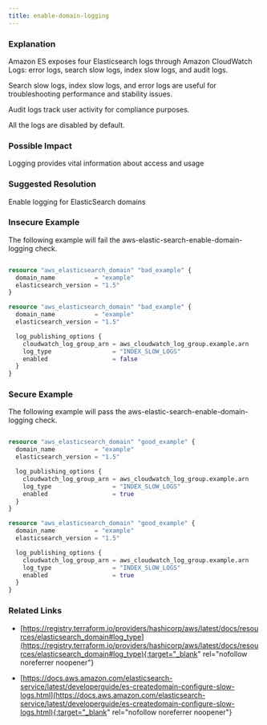 ```yaml
---
title: enable-domain-logging
---
```


### Explanation


Amazon ES exposes four Elasticsearch logs through Amazon CloudWatch Logs: error logs, search slow logs, index slow logs, and audit logs. 

Search slow logs, index slow logs, and error logs are useful for troubleshooting performance and stability issues. 

Audit logs track user activity for compliance purposes. 

All the logs are disabled by default. 



### Possible Impact
Logging provides vital information about access and usage

### Suggested Resolution
Enable logging for ElasticSearch domains


### Insecure Example

The following example will fail the aws-elastic-search-enable-domain-logging check.

```terraform

resource "aws_elasticsearch_domain" "bad_example" {
  domain_name           = "example"
  elasticsearch_version = "1.5"
}

resource "aws_elasticsearch_domain" "bad_example" {
  domain_name           = "example"
  elasticsearch_version = "1.5"

  log_publishing_options {
    cloudwatch_log_group_arn = aws_cloudwatch_log_group.example.arn
    log_type                 = "INDEX_SLOW_LOGS"
    enabled                  = false  
  }
}

```



### Secure Example

The following example will pass the aws-elastic-search-enable-domain-logging check.

```terraform

resource "aws_elasticsearch_domain" "good_example" {
  domain_name           = "example"
  elasticsearch_version = "1.5"

  log_publishing_options {
    cloudwatch_log_group_arn = aws_cloudwatch_log_group.example.arn
    log_type                 = "INDEX_SLOW_LOGS"
    enabled                  = true  
  }
}

resource "aws_elasticsearch_domain" "good_example" {
  domain_name           = "example"
  elasticsearch_version = "1.5"

  log_publishing_options {
    cloudwatch_log_group_arn = aws_cloudwatch_log_group.example.arn
    log_type                 = "INDEX_SLOW_LOGS"
    enabled                  = true  
  }
}

```




### Related Links


- [https://registry.terraform.io/providers/hashicorp/aws/latest/docs/resources/elasticsearch_domain#log_type](https://registry.terraform.io/providers/hashicorp/aws/latest/docs/resources/elasticsearch_domain#log_type){:target="_blank" rel="nofollow noreferrer noopener"}

- [https://docs.aws.amazon.com/elasticsearch-service/latest/developerguide/es-createdomain-configure-slow-logs.html](https://docs.aws.amazon.com/elasticsearch-service/latest/developerguide/es-createdomain-configure-slow-logs.html){:target="_blank" rel="nofollow noreferrer noopener"}


